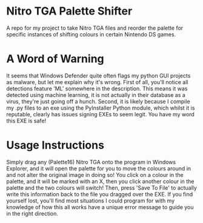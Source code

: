 # Nitro TGA Palette Shifter
A repo for my project to take Nitro TGA files and reorder the palette for specific instances of shifting colours in certain Nintendo DS games.

# A Word of Warning
It seems that Windows Defender quite often flags my python GUI projects as malware, but let me explain why it's wrong. First of all, you'll notice all detections feature 'ML' somewhere in the description. This means it was detected using machine learning, it is not actually in their database as a virus, they're just going off a hunch. Second, it is likely because I compile my .py files to an exe using the PyInstaller Python module, which whilst it is reputable, clearly has issues signing EXEs to seem legit. You have my word this EXE is safe!

# Usage Instructions
Simply drag any (Palette16) Nitro TGA onto the program in Windows Explorer, and it will open the palette for you to move the colours around in and not alter the original image in doing so! You click on a colour in the palette, and it will be marked with an X, then you click another colour in the palette and the two colours will switch! Then, press 'Save To File' to actually write this information back to the file you dragged over the EXE. If you find yourself lost, you'll find most situations I could program for with my knowledge of how this all works have a unique error message to guide you in the right direction.
